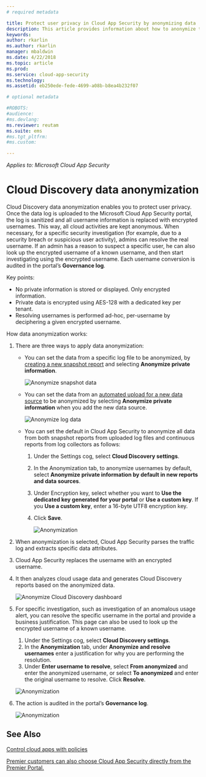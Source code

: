 ```yaml
---
# required metadata

title: Protect user privacy in Cloud App Security by anonymizing data | Microsoft Docs
description: This article provides information about how to anonymize the usernames in your Cloud Discovery data.
keywords:
author: rkarlin
ms.author: rkarlin
manager: mbaldwin
ms.date: 4/22/2018
ms.topic: article
ms.prod:
ms.service: cloud-app-security
ms.technology:
ms.assetid: eb250ede-fede-4699-a08b-b8ea4b232f07

# optional metadata

#ROBOTS:
#audience:
#ms.devlang:
ms.reviewer: reutam
ms.suite: ems
#ms.tgt_pltfrm:
#ms.custom:

---
```


*Applies to: Microsoft Cloud App Security*


# Cloud Discovery data anonymization

Cloud Discovery data anonymization enables you to protect user privacy. Once the data log is uploaded to the Microsoft Cloud App Security portal, the log is sanitized and all username information is replaced with encrypted usernames. This way, all cloud activities are kept anonymous. When necessary, for a specific security investigation (for example, due to a security breach or suspicious user activity), admins can resolve the real username. If an admin has a reason to suspect a specific user, he can also look up the encrypted username of a known username, and then start investigating using the encrypted username. Each username conversion is audited in the portal’s **Governance log**.

Key points:
-	No private information is stored or displayed. Only encrypted information.
-	Private data is encrypted using AES-128 with a dedicated key per tenant.
-	Resolving usernames is performed ad-hoc, per-username by deciphering a given encrypted username.


How data anonymization works:

1. There are three ways to apply data anonymization: 
    
   - You can set the data from a specific log file to be anonymized, by [creating a new snapshot report](create-snapshot-cloud-discovery-reports.md) and selecting **Anonymize private information**.

     ![Anonymize snapshot data](./media/anonymize-log.png)

   - You can set the data from an [automated upload for a new data source](configure-automatic-log-upload-for-continuous-reports.md) to be anonymized by selecting  **Anonymize private information** when you add the new data source.  
  
     ![Anonymize log data](./media/anonymize-autolog.png)

   - You can set the default in Cloud App Security to anonymize all data from both snapshot reports from uploaded log files and continuous reports from log collectors as follows:
     
     1. Under the Settings cog, select **Cloud Discovery settings**.
     
     2. In the Anonymization tab, to anonymize usernames by default, select **Anonymize private information by default in new reports and data sources**.

     3. Under Encryption key, select whether you want to **Use the dedicated key generated for your portal** or **Use a custom key**. If you **Use a custom key**, enter a 16-byte UTF8 encryption key.
     4. Click **Save**.
 
        ![Anonymization](./media/anonymizer1.png)
  

2. When anonymization is selected, Cloud App Security parses the traffic log and extracts specific data attributes.
3. Cloud App Security replaces the username with an encrypted username.
4. It then analyzes cloud usage data and generates Cloud Discovery reports based on the anonymized data.
 
   ![Anonymize Cloud Discovery dashboard](./media/anonymize-dashboard.png)
 
5. For specific investigation, such as investigation of an anomalous usage alert, you can resolve the specific username in the portal and provide a business justification. 
   This page can also be used to look up the encrypted username of a known username. 

   1. Under the Settings cog, select **Cloud Discovery settings**.
   2. In the **Anonymization** tab, under **Anonymize and resolve usernames**  enter a justification for why you are performing the resolution.
   3. Under **Enter username to resolve**, select **From anonymized** and enter the anonymized username, or select **To anonymized** and enter the original username to resolve. Click **Resolve**. 

   ![Anonymization](./media/anonymizer.png)

6. The action is audited in the portal’s **Governance log**. 

    ![Anonymization](./media/anonymize-gov-log.png)




  
      
## See Also  
[Control cloud apps with policies](control-cloud-apps-with-policies.md)   

[Premier customers can also choose Cloud App Security directly from the Premier Portal.](https://premier.microsoft.com/)  
    
      
  
